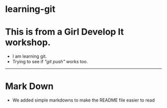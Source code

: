 # learning-git

<h1>This is from a Girl Develop It workshop.</h1>

* I am learning git.
* Trying to see if *"git push"* works too.

<hr/>
<h1>Mark Down</h1>

* We added simple markdowns to make the README file easier to read
